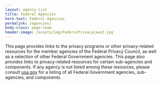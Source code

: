```yaml
---
layout: agency-list
title: Federal Agencies
hero-text: Federal Agencies
permalink: /agencies/
body-class: page-team
header-image: /assets/img/FederalPrivacyLaws3.jpg
---
```


This page provides links to the privacy programs or other privacy-related resources for the member agencies of the Federal Privacy Council, as well as a selection of other Federal Government agencies. This page also provides links to privacy-related resources for certain sub-agencies and components. If any agency is not listed among these resources, please consult <a href="https://usa.gov">usa.gov</a> for a listing of all Federal Government agencies, sub-agencies, and components.
